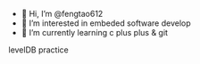 - 👋 Hi, I’m @fengtao612
- 👀 I’m interested in embeded software develop
- 🌱 I’m currently learning c plus plus & git
<!---
fengtao612/fengtao612 is a ✨ special ✨ repository because its `README.md` (this file) appears on your GitHub profile.
You can click the Preview link to take a look at your changes.
--->


levelDB practice
